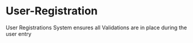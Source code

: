 # User-Registration
User Registrations System ensures all Validations are in place during the user entry
